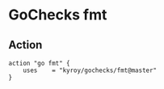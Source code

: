 # GoChecks fmt

## Action

```workflow
action "go fmt" {
    uses    = "kyroy/gochecks/fmt@master"
}
```

